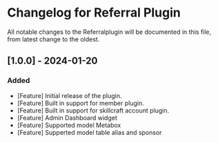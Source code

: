 # Changelog for Referral Plugin

All notable changes to the Referralplugin will be documented in this file, from latest change to the oldest.

## [1.0.0] - 2024-01-20

### Added
- [Feature] Initial release of the plugin.
- [Feature] Built in support for member plugin.
- [Feature] Built in support for skillcraft account plugin.
- [Feature] Admin Dashboard widget
- [Feature] Supported model Metabox
- [Feature] Supperted model table alias and sponsor
